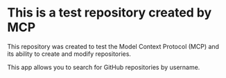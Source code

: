 # This is a test repository created by MCP

This repository was created to test the Model Context Protocol (MCP) and its ability to create and modify repositories.

This app allows you to search for GitHub repositories by username.